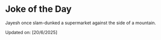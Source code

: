 # Joke of the Day

<!-- #joke -->
Jayesh once slam-dunked a supermarket against the side of a mountain.

Updated on: [20/6/2025]
<!-- #jokeEnd -->